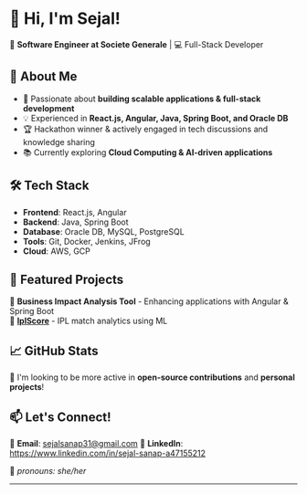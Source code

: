 # 👋 Hi, I'm Sejal!  

🚀 **Software Engineer at Societe Generale** | 💻 Full-Stack Developer  

## 🌱 About Me  
- 👀 Passionate about **building scalable applications & full-stack development**  
- 💡 Experienced in **React.js, Angular, Java, Spring Boot, and Oracle DB**  
- 🏆 Hackathon winner & actively engaged in tech discussions and knowledge sharing  
- 📚 Currently exploring **Cloud Computing & AI-driven applications**  

## 🛠 Tech Stack  
- **Frontend**: React.js, Angular  
- **Backend**: Java, Spring Boot  
- **Database**: Oracle DB, MySQL, PostgreSQL  
- **Tools**: Git, Docker, Jenkins, JFrog  
- **Cloud**: AWS, GCP  

## 📌 Featured Projects  
🔹 **Business Impact Analysis Tool** - Enhancing applications with Angular & Spring Boot  
🔹 **[IplScore](https://github.com/sejalsanap/IplScore)** - IPL match analytics using ML  

## 📈 GitHub Stats  
🔹 I'm looking to be more active in **open-source contributions** and **personal projects**!  

## 📫 Let's Connect!  
📧 **Email**: sejalsanap31@gmail.com
💼 **LinkedIn**: https://www.linkedin.com/in/sejal-sanap-a47155212

🔹 *pronouns: she/her*  

---

